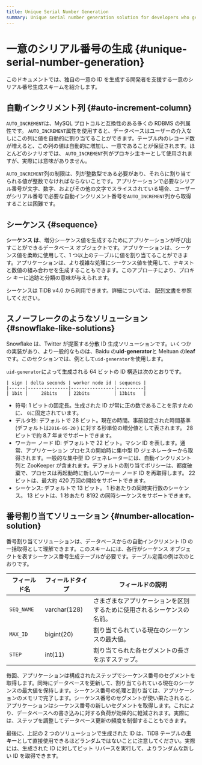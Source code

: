 ```yaml
---
title: Unique Serial Number Generation
summary: Unique serial number generation solution for developers who generate their own unique IDs.
---
```


# 一意のシリアル番号の生成 {#unique-serial-number-generation}

このドキュメントでは、独自の一意の ID を生成する開発者を支援する一意のシリアル番号生成スキームを紹介します。

## 自動インクリメント列 {#auto-increment-column}

`AUTO_INCREMENT`は、MySQL プロトコルと互換性のある多くの RDBMS の列属性です。 `AUTO_INCREMENT`属性を使用すると、データベースはユーザーの介入なしにこの列に値を自動的に割り当てることができます。テーブル内のレコード数が増えると、この列の値は自動的に増加し、一意であることが保証されます。ほとんどのシナリオでは、 `AUTO_INCREMENT`列がプロキシ主キーとして使用されますが、実際には意味がありません。

`AUTO_INCREMENT`列の制限は、列が整数型である必要があり、それらに割り当てられる値が整数でなければならないことです。アプリケーションで必要なシリアル番号が文字、数字、およびその他の文字でスライスされている場合、ユーザーがシリアル番号で必要な自動インクリメント番号を`AUTO_INCREMENT`列から取得することは困難です。

## シーケンス {#sequence}

**シーケンス は**、増分シーケンス値を生成するためにアプリケーションが呼び出すことができるデータベース オブジェクトです。アプリケーションは、シーケンス値を柔軟に使用して、1 つ以上のテーブルに値を割り当てることができます。アプリケーションは、より複雑な処理にシーケンス値を使用して、テキストと数値の組み合わせを生成することもできます。このアプローチにより、プロキシ キーに追跡と分類の意味が与えられます。

シーケンスは TiDB v4.0 から利用できます。詳細については、 [配列文書](/sql-statements/sql-statement-create-sequence.md#create-sequence)を参照してください。

## スノーフレークのようなソリューション {#snowflake-like-solutions}

Snowflake は、Twitter が提案する分散 ID 生成ソリューションです。いくつかの実装があり、より一般的なものは、Baidu の**uid-generator**と Meituan の<strong>leaf</strong>です。このセクションでは、例として`uid-generator`を使用します。

`uid-generator`によって生成される 64 ビットの ID 構造は次のとおりです。

```
| sign | delta seconds | worker node id | sequencs |
|------|---------------|----------------|----------|
| 1bit |     28bits    | 22bits         | 13bits   |
```

-   符号: 1 ビットの固定長。生成された ID が常に正の数であることを示すために、 `0`に固定されています。
-   デルタ秒: デフォルトで 28 ビット。現在の時間。事前設定された時間基準 (デフォルトは`2016-05-20` ) に対する秒単位の増分値として表されます。 28 ビットで約 8.7 年までサポートできます。
-   ワーカー ノード ID: デフォルトで 22 ビット。マシン ID を表します。通常、アプリケーション プロセスの開始時に集中型 ID ジェネレーターから取得されます。一般的な集中型 ID ジェネレーターには、自動インクリメント列と ZooKeeper が含まれます。デフォルトの割り当てポリシーは、都度破棄で、プロセスは再起動時に新しいワーカー ノード ID を再取得します。 22 ビットは、最大約 420 万回の開始をサポートできます。
-   シーケンス: デフォルトで 13 ビット。 1 秒あたりの同時実行数のシーケンス。 13 ビットは、1 秒あたり 8192 の同時シーケンスをサポートできます。

## 番号割り当てソリューション {#number-allocation-solution}

番号割り当てソリューションは、データベースからの自動インクリメント ID の一括取得として理解できます。このスキームには、各行がシーケンス オブジェクトを表すシーケンス番号生成テーブルが必要です。テーブル定義の例は次のとおりです。

| フィールド名     | フィールドタイプ     | フィールドの説明                            |
| ---------- | ------------ | ----------------------------------- |
| `SEQ_NAME` | varchar(128) | さまざまなアプリケーションを区別するために使用されるシーケンスの名前。 |
| `MAX_ID`   | bigint(20)   | 割り当てられている現在のシーケンスの最大値。              |
| `STEP`     | int(11)      | 割り当てられた各セグメントの長さを示すステップ。            |

毎回、アプリケーションは構成されたステップでシーケンス番号のセグメントを取得します。同時にデータベースを更新して、割り当てられている現在のシーケンスの最大値を保持します。シーケンス番号の処理と割り当ては、アプリケーションのメモリで完了します。シーケンス番号のセグメントが使い果たされると、アプリケーションはシーケンス番号の新しいセグメントを取得します。これにより、データベースへの書き込みに対する負荷が効果的に軽減されます。実際には、ステップを調整してデータベース更新の頻度を制御することもできます。

最後に、上記の 2 つのソリューションで生成された ID は、TiDB テーブルの**主キー**として直接使用できるほどランダムではないことに注意してください。実際には、生成された ID に対してビット リバースを実行して、よりランダムな新しい ID を取得できます。
